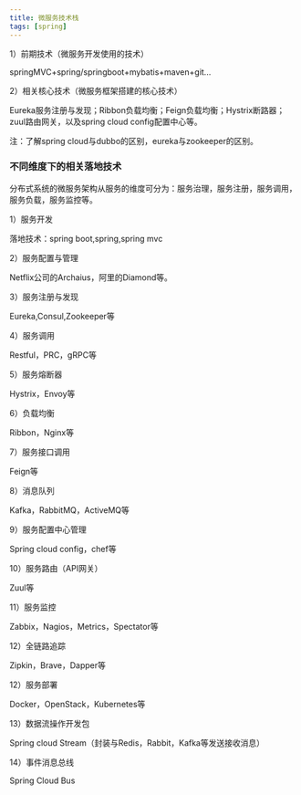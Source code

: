 ```yaml
---
title: 微服务技术栈
tags: [spring]
---
```


1）前期技术（微服务开发使用的技术）

springMVC+spring/springboot+mybatis+maven+git...

2）相关核心技术（微服务框架搭建的核心技术）

Eureka服务注册与发现；Ribbon负载均衡；Feign负载均衡；Hystrix断路器；zuul路由网关，以及spring cloud config配置中心等。

注：了解spring cloud与dubbo的区别，eureka与zookeeper的区别。

### 不同维度下的相关落地技术

分布式系统的微服务架构从服务的维度可分为：服务治理，服务注册，服务调用，服务负载，服务监控等。

1）服务开发

落地技术：spring boot,spring,spring mvc

2）服务配置与管理

Netflix公司的Archaius，阿里的Diamond等。

3）服务注册与发现

Eureka,Consul,Zookeeper等

4）服务调用

Restful，PRC，gRPC等

5）服务熔断器

Hystrix，Envoy等

6）负载均衡

Ribbon，Nginx等

7）服务接口调用

Feign等

8）消息队列

Kafka，RabbitMQ，ActiveMQ等

9）服务配置中心管理

Spring cloud config，chef等

10）服务路由（API网关）

Zuul等

11）服务监控

Zabbix，Nagios，Metrics，Spectator等

12）全链路追踪

Zipkin，Brave，Dapper等

12）服务部署

Docker，OpenStack，Kubernetes等

13）数据流操作开发包

Spring cloud Stream（封装与Redis，Rabbit，Kafka等发送接收消息）

14）事件消息总线

Spring Cloud Bus